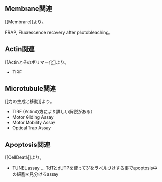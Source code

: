 ## Membrane関連

[[Membrane]]より。

FRAP, Fluorescence recovery after photobleaching。

## Actin関連

[[Actinとそのポリマー化]]より。

- TIRF

## Microtubule関連

 [[力の生成と移動]]より。
- TIRF (Actinの方により詳しい解説がある）
- Motor Gliding Assay
- Motor Mobility Assay
- Optical Trap Assay

## Apoptosis関連

[[CellDeath]]より。

- TUNEL assay ... TdTとdUTPを使って3'をラベルづけする事でapoptosis中の細胞を見分けるassay